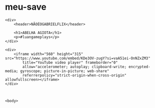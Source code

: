 # meu-save

<html lang="pt-br">

<head>
    <link rel="stylesheet" href="style.css" />
    <title>NãoéoGabrielflix</title>
</head>

<body>



    <div>
        <header>NÃOÉOGABRIELFLIX</header>

        <h1>ABELHA AGIOTA</h1>
        <p>#luangameplays</p>
    </div>

    <div>
        <iframe width="560" height="315" src="https://www.youtube.com/embed/KDe3OV-zugY?si=vaA51ei-OnNZxZM3"
            title="YouTube video player" frameborder="0"
            allow="accelerometer; autoplay; clipboard-write; encrypted-media; gyroscope; picture-in-picture; web-share"
            referrerpolicy="strict-origin-when-cross-origin" allowfullscreen></iframe>
    </div>



    <body>




</html>
